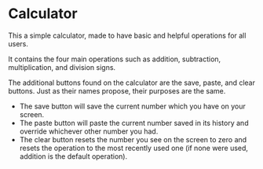 # Calculator

This a simple calculator, made to have basic and helpful operations for all users.

It contains the four main operations such as addition, subtraction, multiplication, and division signs. 

The additional buttons found on the calculator are the save, paste, and clear buttons. Just as their names propose, their purposes are the same. 

- The save button will save the current number which you have on your screen.
- The paste button will paste the current number saved in its history and override whichever other number you had.
- The clear button resets the number you see on the screen to zero and resets the operation to the most recently used one (if none were used, addition is the default operation). 
